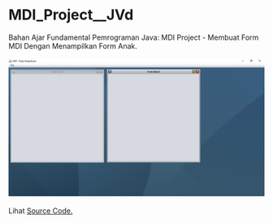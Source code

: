 # MDI_Project__JVd
Bahan Ajar Fundamental Pemrograman Java: MDI Project - Membuat Form MDI Dengan Menampilkan Form Anak.<br><br>
<img src="https://github.com/RizkyKhapidsyah/MDI_Project__JVd/blob/master/results/001.PNG"><br><br>
Lihat <a href="https://github.com/RizkyKhapidsyah/MDI_Project__JVd/blob/master/src/com/rk/MDI_Project.java">Source Code.</a>
